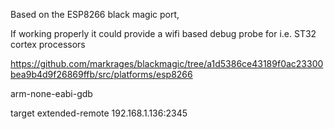 
Based on the ESP8266 black magic port,

If working properly it could provide a wifi based debug probe for i.e. ST32 cortex processors

https://github.com/markrages/blackmagic/tree/a1d5386ce43189f0ac23300bea9b4d9f26869ffb/src/platforms/esp8266


arm-none-eabi-gdb

target  extended-remote 192.168.1.136:2345

